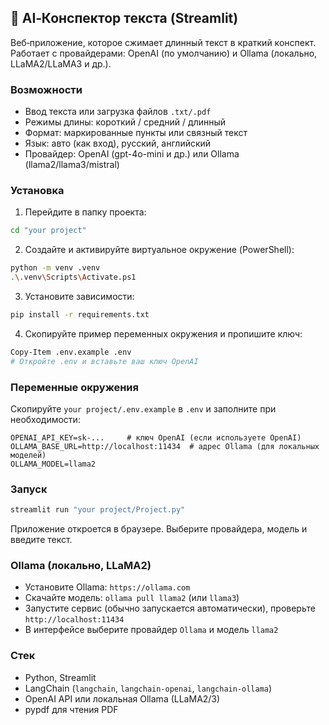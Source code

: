 ## 📝 AI‑Конспектор текста (Streamlit)

Веб‑приложение, которое сжимает длинный текст в краткий конспект. Работает с провайдерами: OpenAI (по умолчанию) и Ollama (локально, LLaMA2/LLaMA3 и др.).

### Возможности
- Ввод текста или загрузка файлов `.txt/.pdf`
- Режимы длины: короткий / средний / длинный
- Формат: маркированные пункты или связный текст
- Язык: авто (как вход), русский, английский
- Провайдер: OpenAI (gpt-4o-mini и др.) или Ollama (llama2/llama3/mistral)

### Установка
1) Перейдите в папку проекта:

```bash
cd "your project"
```

2) Создайте и активируйте виртуальное окружение (PowerShell):

```bash
python -m venv .venv
.\.venv\Scripts\Activate.ps1
```

3) Установите зависимости:

```bash
pip install -r requirements.txt
```

4) Скопируйте пример переменных окружения и пропишите ключ:

```bash
Copy-Item .env.example .env
# Откройте .env и вставьте ваш ключ OpenAI
```

### Переменные окружения
Скопируйте `your project/.env.example` в `.env` и заполните при необходимости:

```env
OPENAI_API_KEY=sk-...     # ключ OpenAI (если используете OpenAI)
OLLAMA_BASE_URL=http://localhost:11434  # адрес Ollama (для локальных моделей)
OLLAMA_MODEL=llama2
```

### Запуск

```bash
streamlit run "your project/Project.py"
```

Приложение откроется в браузере. Выберите провайдера, модель и введите текст.

### Ollama (локально, LLaMA2)
- Установите Ollama: `https://ollama.com`
- Скачайте модель: `ollama pull llama2` (или `llama3`)
- Запустите сервис (обычно запускается автоматически), проверьте `http://localhost:11434`
- В интерфейсе выберите провайдер `Ollama` и модель `llama2`

### Стек
- Python, Streamlit
- LangChain (`langchain`, `langchain-openai`, `langchain-ollama`)
- OpenAI API или локальная Ollama (LLaMA2/3)
- pypdf для чтения PDF

